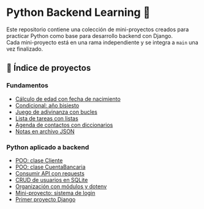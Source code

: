# Python Backend Learning 🚀

Este repositorio contiene una colección de mini-proyectos creados para
practicar Python como base para desarrollo backend con Django.  
Cada mini-proyecto está en una rama independiente y se integra a `main` 
una vez finalizado.

## 📂 Índice de proyectos

### Fundamentos
- [Cálculo de edad con fecha de nacimiento](./tree/feature/fecha-nacimiento/Fundamentos/fecha-nacimiento)
- [Condicional: año bisiesto](./tree/feature/condicionales-bisiesto/Fundamentos/condicionales-bisiesto)
- [Juego de adivinanza con bucles](./tree/feature/bucles-adivinanza)
- [Lista de tareas con listas](./tree/feature/listas-tareas)
- [Agenda de contactos con diccionarios](./tree/feature/diccionarios-agenda)
- [Notas en archivo JSON](./tree/feature/archivos-json)

### Python aplicado a backend
- [POO: clase Cliente](./tree/feature/poo-cliente)
- [POO: clase CuentaBancaria](./tree/feature/poo-cuenta-bancaria)
- [Consumir API con requests](./tree/feature/api-requests)
- [CRUD de usuarios en SQLite](./tree/feature/sqlite-crud)
- [Organización con módulos y dotenv](./tree/feature/modulos-dotenv)
- [Mini-proyecto: sistema de login](./tree/feature/proyecto-login)
- [Primer proyecto Django](./tree/feature/django-setup)
